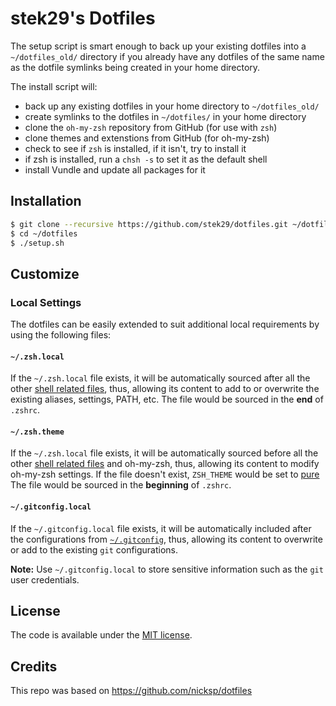 # stek29's Dotfiles

The setup script is smart enough to back up your existing dotfiles into a `~/dotfiles_old/` directory if you already have any dotfiles of the same name as the dotfile symlinks being created in your home directory.

The install script will:

- back up any existing dotfiles in your home directory to `~/dotfiles_old/`
- create symlinks to the dotfiles in `~/dotfiles/` in your home directory
- clone the `oh-my-zsh` repository from GitHub (for use with `zsh`)
- clone themes and extenstions from GitHub (for oh-my-zsh)
- check to see if `zsh` is installed, if it isn't, try to install it
- if zsh is installed, run a `chsh -s` to set it as the default shell
- install Vundle and update all packages for it

## Installation

```sh
$ git clone --recursive https://github.com/stek29/dotfiles.git ~/dotfiles
$ cd ~/dotfiles
$ ./setup.sh
```

## Customize

### Local Settings

The dotfiles can be easily extended to suit additional local
requirements by using the following files:

#### `~/.zsh.local`

If the `~/.zsh.local` file exists, it will be automatically sourced
after all the other [shell related files](shell), thus, allowing its
content to add to or overwrite the existing aliases, settings, PATH,
etc.
The file would be sourced in the **end** of `.zshrc`.

#### `~/.zsh.theme`
If the `~/.zsh.local` file exists, it will be automatically sourced
before all the other [shell related files](shell) and oh-my-zsh,
thus, allowing its content to modify oh-my-zsh settings.
If the file doesn't exist, `ZSH_THEME` would be set
to [pure](https://github.com/sindresorhus/pure)
The file would be sourced in the **beginning** of `.zshrc`.

#### `~/.gitconfig.local`

If the `~/.gitconfig.local` file exists, it will be automatically
included after the configurations from [`~/.gitconfig`](git/gitconfig), thus, allowing
its content to overwrite or add to the existing `git` configurations.

**Note:** Use `~/.gitconfig.local` to store sensitive information such
as the `git` user credentials.

## License

The code is available under the [MIT license](LICENSE).

## Credits
This repo was based on https://github.com/nicksp/dotfiles

